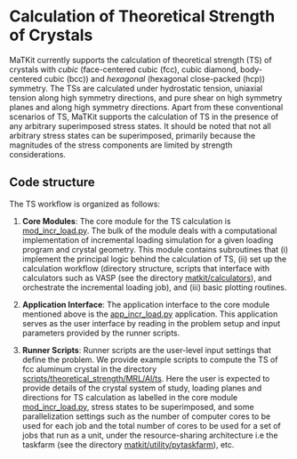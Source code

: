 <p align="center">
    <h1><b>Calculation of Theoretical Strength of Crystals</b></h1>
</p>

MaTKit currently supports the calculation of theoretical strength (TS) of crystals with *cubic* (face-centered cubic (fcc), cubic diamond, body-centered cubic (bcc)) and *hexagonal* (hexagonal close-packed (hcp)) symmetry. The TSs are calculated under hydrostatic tension, uniaxial tension along high symmetry directions, and pure shear on high symmetry planes and along high symmetry directions. Apart from these conventional scenarios of TS, MaTKit supports the calculation of TS in the presence of any arbitrary superimposed stress states. It should be noted that not all arbitrary stress states can be superimposed, primarily because the magnitudes of the stress components are limited by strength considerations.
 
## Code structure
The TS workflow is organized as follows:

1. **Core Modules**: The core module for the TS calculation is [mod_incr_load.py](../matkit/core/mod_incr_load.py). The bulk of the module deals with a computational implementation of incremental loading simulation for a given loading program and crystal geometry. This module contains subroutines that (i) implement the principal logic behind the calculation of TS, (ii) set up the calculation workflow (directory structure, scripts that interface with calculators such as VASP (see the directory [matkit/calculators](../matkit/calculators)), and orchestrate the incremental loading job), and (iii) basic plotting routines.

2. **Application Interface**: The application interface to the core module mentioned above is the [app_incr_load.py](../matkit/apps/app_incr_load.py) application. This application serves as the user interface by reading in the problem setup and input parameters provided by the runner scripts.

3. **Runner Scripts**: Runner scripts are the user-level input settings that define the problem. We provide example scripts to compute the TS of fcc aluminum crystal in the directory [scripts/theoretical_strength/MRL/Al/ts](../scripts/theoretical_strength/MRL/Al/ts). Here the user is expected to provide details of the crystal system of study, loading planes and directions for TS calculation as labelled in the core module [mod_incr_load.py](../matkit/core/mod_incr_load.py), stress states to be superimposed, and some parallelization settings such as the number of computer cores to be used for each job and the total number of cores to be used for a set of jobs that run as a unit, under the resource-sharing architecture i.e the taskfarm (see the directory [matkit/utility/pytaskfarm](../matkit/utility/pytaskfarm)), etc.
